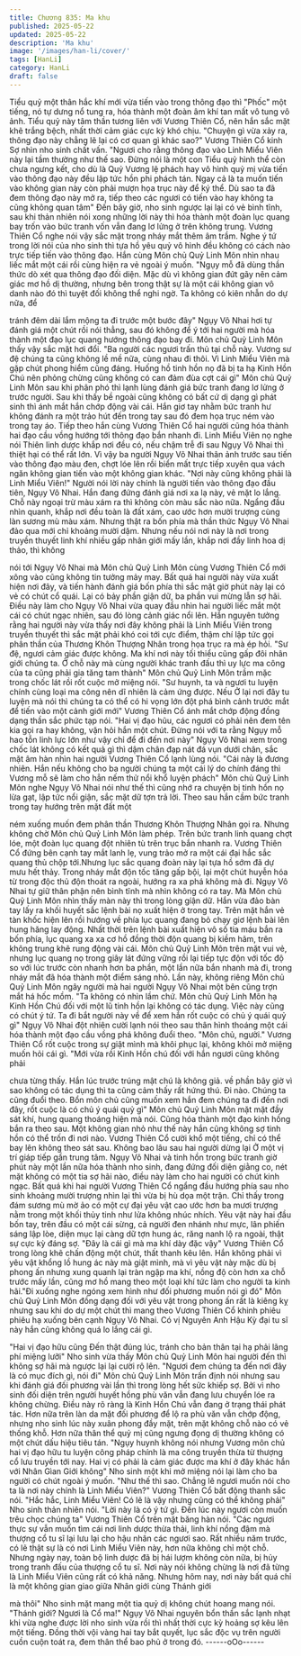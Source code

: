 ```yaml
---
title: Chương 835: Ma khu
published: 2025-05-22
updated: 2025-05-22
description: 'Ma khu'
image: '/images/han-li/cover/'
tags: [HanLi]
category: HanLi
draft: false
---
```


Tiểu quỷ một thân hắc khí mới vừa tiến vào trong thông đạo thì
"Phốc" một tiếng, nó tự dưng nổ tung ra, hóa thành một đoàn âm
khí tan mất vô tung vô ảnh.
Tiểu quỷ này tâm thần tương liên với Vương Thiên Cổ, nên hắn
sắc mặt khẽ trắng bệch, nhất thời cảm giác cực kỳ khó chịu.
"Chuyện gì vừa xảy ra, thông đạo này chẳng lẽ lại có cơ quan gì
khác sao?"
Vương Thiên Cổ kinh Sợ nhìn nho sinh chất vấn.
"Ngươi cho rằng thông đạo vào Linh Miểu Viên này lại tầm thường
như thế sao. Đừng nói là một con Tiểu quỷ hình thể còn chưa
ngưng kết, cho dù là Quỷ Vương lệ phách hay vô hình quỷ mị vừa
tiến vào thông đạo này đều lập tức hồn phi phách tán. Ngay cả là
ta muốn tiến vào không gian này còn phải mượn họa trục này để
ký thể. Dù sao ta đã đem thông đạo này mở ra, tiếp theo các
ngươi có tiến vào hay không ta cũng không quan tâm" Đến bây
giờ, nho sinh ngược lại lại có vẻ bình tĩnh, sau khi thản nhiên nói
xong những lời này thì hóa thành một đoàn lục quang bay trốn
vào bức tranh vốn vẫn đang lơ lửng ở trên không trung.
Vương Thiên Cổ nghe nói vậy sắc mặt trong nháy mắt thêm âm
trầm. Nghe ý tứ trong lời nói của nho sinh thì tựa hồ yêu quỷ vô
hình đều không có cách nào trực tiếp tiến vào thông đạo. Hắn
cùng Môn chủ Quỷ Linh Môn nhìn nhau liếc mắt một cái rồi cùng
hiện ra vẻ ngoài ý muốn.
"Ngụy mỗ đã dùng thần thức dò xét qua thông đạo đối diện. Mặc
dù vì không gian đứt gãy nên cảm giác mơ hồ dị thường, nhưng
bên trong thật sự là một cái không gian vô danh nào đó thì tuyệt
đối không thể nghi ngờ. Ta không có kiên nhẫn do dự nữa, để

tránh đêm dài lắm mộng ta đi trước một bước đây" Ngụy Vô Nhai
hơi tự đánh giá một chút rồi nói thẳng, sau đó không để ý tới hai
người mà hóa thành một đạo lục quang hướng thông đạo bay đi.
Môn chủ Quỷ Linh Môn thấy vậy sắc mặt hơi đổi.
"Ba người các ngươi trấn thủ tại chỗ này. Vương sư đệ chúng ta
cũng không lề mề nữa, cùng nhau đi thôi. Vì Linh Miểu Viên mà
gặp chút phong hiểm cũng đáng. Huống hồ tinh hồn nọ đã bị ta hạ
Kinh Hồn Chú nên phỏng chừng cũng không có can đảm đùa cợt
cái gì" Môn chủ Quỷ Linh Môn sau khi phân phó thì lạnh lùng
đánh giá bức tranh đang lơ lửng ở trước người. Sau khi thấy bề
ngoài cũng không có bất cứ dị dạng gì phát sinh thì ánh mắt hắn
chớp động vài cái.
Hắn giơ tay nhằm bức tranh hư không đánh ra một trảo hút đến
trong tay sau đó đem họa trục ném vào trong tay áo. Tiếp theo
hắn cùng Vương Thiên Cổ hai người cũng hóa thành hai đạo cầu
vồng hướng tới thông đạo bắn nhanh đi.
Linh Miểu Viên nọ nghe nói Thiên linh dược khắp nơi đều có, nếu
chậm trễ đi sau Ngụy Vô Nhai thì thiệt hại có thể rất lớn.
Vì vậy ba người Ngụy Vô Nhai thân ảnh trước sau tiến vào thông
đạo màu đen, chợt lóe lên rồi biển mất trực tiếp xuyên qua vách
ngăn không gian tiến vào một không gian khác.
"Nơi này cũng không phải là Linh Miểu Viên!" Người nói lời này
chính là người tiến vào thông đạo đầu tiên, Ngụy Vô Nhai.
Hắn đang đứng đánh giá nơi xa lạ này, vẻ mặt lo lắng.
Chỗ này ngoại trừ màu xám ra thì không còn màu sắc nào nữa.
Ngẩng đầu nhìn quanh, khắp nơi đều toàn là đất xám, cao ước
hơn mười trượng cùng làn sương mù màu xám. Nhưng thật ra
bốn phía mà thần thức Ngụy Vô Nhai đảo qua mới chỉ khoảng
mười dặm.
Nhưng nếu nói nơi này là nơi trong truyền thuyết linh khí nhiều
gấp nhân giới mấy lần, khắp nơi đầy linh hoa dị thảo, thì không

nói tới Ngụy Vô Nhai mà Môn chủ Quỷ Linh Môn cùng Vương
Thiên Cổ mới xông vào cũng không tin tưởng mảy may. Bất quá
hai người này vừa xuất hiện nơi đây, và tiến hành đánh giá bốn
phía thì sắc mặt giờ phút này lại có vẻ có chút cổ quái. Lại có bảy
phần giận dữ, ba phần vui mừng lẫn sợ hãi.
Điều này làm cho Ngụy Vô Nhai vừa quay đầu nhìn hai người liếc
mắt một cái có chút ngạc nhiên, sau đó lòng cảnh giác nổi lên.
Hắn nguyên tưởng rằng hai người này vừa thấy nơi đây không
phải là Linh Miểu Viên trong truyền thuyết thì sắc mặt phải khó coi
tới cực điểm, thậm chí lập tức gọi phân thần của Thương Khôn
Thượng Nhân trong họa trục ra mà ép hỏi.
"Sư đệ, ngươi cảm giác được không. Ma khí nơi này tối thiểu cũng
gấp đôi nhân giới chúng ta. Ở chỗ này mà cùng người khác tranh
đấu thì uy lực ma công của ta cũng phải gia tăng tam thành" Môn
chủ Quỷ Linh Môn trầm mặc trong chốc lát rồi rốt cuộc mở miệng
nói.
"Sư huynh, ta và ngươi tu luyện chính cùng loại ma công nên dĩ
nhiên là cảm ứng được. Nếu Ở lại nơi đây tu luyện mà nói thì
chúng ta có thể có hi vọng lớn đột phá bình cảnh trước mắt để
tiến vào một cảnh giới mới" Vương Thiên Cổ ánh mắt chớp động
đồng dạng thần sắc phức tạp nói.
"Hai vị đạo hũu, các ngươi có phải nên đem tên kia gọi ra hay
không, vặn hỏi hắn một chút. Đừng nói với ta rằng Ngụy mỗ hao
tỗn linh lực lớn như vậy chỉ để đi đến nơi này" Ngụy Vô Nhai xem
trong chốc lát không có kết quả gì thì dậm chân đạp nát đá vụn
dưới chân, sắc mặt âm hàn nhìn hai người Vương Thiên Cổ lạnh
lùng nói.
"Cái này là đương nhiên. Hắn nếu không cho ba người chúng ta
một cái lý do chính đáng thì Vương mỗ sẽ làm cho hẳn nếm thử
nổi khổ luyện phách" Môn chủ Quỷ Linh Môn nghe Ngụy Vô Nhai
nói như thế thì cũng nhớ ra chuyện bị tinh hồn nọ lừa gạt, lập tức
nổi giận, sắc mặt dữ tợn trả lời.
Theo sau hắn cầm bức tranh trong tay hướng trên mặt đất một

ném xuống muốn đem phân thần Thương Khôn Thượng Nhân gọi
ra.
Nhưng không chờ Môn chủ Quỷ Linh Môn làm phép. Trên bức
tranh linh quang chợt lóe, một đoàn lục quang đột nhiên tù trên
trục bắn nhanh ra. Vương Thiên Cổ đứng bên cạnh tay mắt lanh
lẹ, vung trảo mở ra một cái đại hắc sắc quang thủ chộp tới.Nhưng
lục sắc quang đoàn này lại tựa hồ sớm đã dự mưu hết thảy.
Trong nháy mắt độn tốc tăng gấp bội, lại một chút huyễn hóa từ
trong độc thủ độn thoát ra ngoài, hướng ra xa phá không mà đi.
Ngụy Vô Nhai tự giữ thân phận nên bình tĩnh mà nhìn không có ra
tay. Mà Môn chủ Quỷ Linh Môn nhìn thấy màn này thì trong lòng
gíận dữ.
Hắn vừa đảo bàn tay lấy ra khối huyết sắc lệnh bài nọ xuất hiện ở
trong tay. Trên mặt hắn vẻ tàn khốc hiện lên rồi hướng về phía lục
quang đang bỏ chạy giơ lệnh bài lên hung hăng lay động. Nhất
thời trên lệnh bài xuất hiện vô số tia máu bắn ra bốn phía, lục
quang xa xa cơ hồ đồng thời độn quang bị kiềm hãm, trên không
trung khẽ rung động vài cái.
Môn chủ Quỷ Linh Môn trên mặt vui vẻ, nhưng lục quang nọ trong
giây lát đứng vững rồi lại tiếp tực độn với tốc độ so với lúc trước
còn nhanh hơn ba phần, một lần nữa bắn nhanh mà đi, trong
nháy mắt đã hóa thành một điểm sáng nhỏ. Lần này, không riêng
Môn chủ Quỷ Linh Môn ngây người mà hai người Ngụy Vô Nhai
một bên cũng trợn mắt há hốc mồm.
"Ta không có nhìn lầm chứ. Môn chủ Quỷ Linh Môn hạ Kinh Hồn
Chú đối với một lũ tinh hồn lại không có tác dụng. Vìệc này cũng
có chút ý tứ. Ta đi bắt người này về để xem hắn rốt cuộc có chủ ý
quái quỷ gì" Ngụy Vô Nhai đột nhiên cười lạnh nói theo sau thân
hình thoáng một cái hóa thành một đạo cầu vồng phá không đuổi
theo.
"Môn chủ, người." Vương Thiên Cổ rốt cuộc trong sự giật mình
mà khôi phục lại, không khỏi mở miệng muốn hỏi cái gì.
"Mới vừa rồi Kinh Hồn chú đối với hắn ngươi cũng không phải

chưa từng thấy. Hắn lúc trước trúng mật chú là không giả. về
phần bây giờ vì sao không có tác dụng thì ta cũng cảm thấy rất
hứng thú. Đi nào. Chúng ta cũng đuổi theo. Bổn môn chủ cũng
muốn xem hắn đem chúng ta đi đến nơi đây, rốt cuộc là có chủ ý
quái quỷ gì" Môn chủ Quỷ Linh Môn mặt mặt đầy sát khí, hung
quang thoáng hiện mà nói. Cũng hóa thành một đạo kinh hồng
bắn ra theo sau.
Một không gian nhỏ như thế này hắn cũng không sợ tinh hồn có
thể trốn đi nơi nào.
Vương Thiên Cổ cười khổ một tiếng, chỉ có thể bay lên không
theo sát sau. Không bao lâu sau hai người dừng lại Ở một vị trí
giáp tiếp gần trung tâm. Ngụy Vô Nhai và tinh hồn trong bức tranh
giờ phút này một lần nữa hóa thành nho sinh, đang đứng đối diện
giằng co, nét mặt không có một tia sợ hãi nào, điều này làm cho
hai người có chút kinh ngạc. Bất quá khi hai người Vương Thiên
Cổ ngẩng đầu hướng phía sau nho sinh khoảng mười trượng
nhìn lại thì vừa bị hù dọa một trận. Chỉ thấy trong đám sương mù
mờ ảo có một cự đại yêu vật cao ước hơn ba mươi trượng nằm
trong một khối thủy tinh như lửa không nhúc nhích.
Yêu vật này hai đầu bốn tay, trên đầu có một cái sừng, cả người
đen nhánh như mực, lân phiến sáng lập lòe, diện mục lại càng dữ
tợn hung ác, răng nanh lộ ra ngoài, thật sự cực kỳ đáng sợ.
"Đây là cái gì mà ma khí dày đặc vậy" Vương Thiên Cổ trong lòng
khẽ chấn động một chút, thất thanh kêu lên.
Hắn không phải vì yêu vật khổng lồ hung ác này mà giật mình, mà
vì yêu vật này mặc dù bị phong ấn nhưng xung quanh lại tràn
ngập ma khí, nồng độ còn hơn xa chỗ trước mấy lần, cũng mơ hồ
mang theo một loại khí tức làm cho người ta kinh hãi."Đi xuống
nghe ngóng xem hình như đối phương muốn nói gì đó" Môn chủ
Quỷ Linh Môn đồng dạng đối với yêu vật trong phong ấn rất là
kiêng kỵ nhưng sau khi do dự một chút thì mang theo Vương
Thiên Cổ khinh phiêu phiêu hạ xuống bên cạnh Ngụy Vô Nhai.
Có vị Nguyên Anh Hậu Kỳ đại tu sĩ này hắn cũng không quá lo
lắng cái gì.

"Hai vị đạo hữu cũng Đến thật đúng lúc, tránh cho bản thân tại hạ
phải lãng phí miệng lưỡi" Nho sinh vừa thấy Môn chủ Quỷ Linh
Môn hai người đến thì không sợ hãi mà ngược lại lại cười rộ lên.
"Ngươi đem chúng ta đến nơi đây là có mục đích gì, nói đi" Môn
chủ Quỷ Linh Môn trấn định nói nhưng sau khi đánh giá đối
phương vài lần thì trong lòng hết sửc khiếp sợ.
Bởi vì nho sinh đối diện trên người huyết hồng phù văn vẫn đang
lưu chuyển lóe ra không chừng. Điều này rõ ràng là Kinh Hồn Chú
vẫn đang ở trạng thái phát tác. Hơn nữa trên làn da mặt đối
phương để lộ ra phù văn vẫn chớp động, nhưng nho sinh lúc này
xuân phong đầy mặt, trên mặt không chỗ nào có vẻ thống khỗ.
Hơn nữa thân thể quỷ mị cũng ngưng đọng dị thường không có
một chút dấu hiệu tiêu tán.
"Ngụy huynh không nói nhưng Vương môn chủ hai vị đạo hữu tu
luyện công pháp chính là ma công truyền thừa từ thượng cổ lưu
truyền tới nay. Hai vị có phải là cảm giác được ma khí ở đây khác
hắn với Nhân Gìan Giới không" Nho sinh một khi mở miệng nói lại
làm cho ba người có chút ngoài ý muốn.
"Như thế thì sao. Chẳng lẽ ngươi muốn nói cho ta là nơi này chính
là Linh Miểu Viên?" Vương Thiên Cổ bất động thanh sắc nói.
"Hắc hắc, Linh Miểu Viên! Có lẽ là vậy nhưng cũng có thể không
phải" Nho sinh thản nhiên nói.
"Lời này là có ý tứ gì. Đến lúc này ngươi còn muốn trêu chọc
chúng ta" Vương Thiên Cổ trên mặt băng hàn nói.
"Các ngươi thực sự vẫn muốn tìm cái nơi linh dược thừa thải, linh
khí nồng đậm mà thượng cổ tu sĩ lại lưu lại cho hậu nhân các
ngươi sao. Rất nhiều năm trước, có lẽ thật sự là có nơi Linh Miểu
Viên này, hơn nữa không chỉ một chỗ. Nhưng ngày nay, toàn bộ
linh dược đã bị hái lượm không còn nữa, bị hủy trong tranh đấu
của thượng cổ tu sĩ. Nơi này nói không chừng là nơi đã từng là
Linh Miểu Viên cũng rất có khả năng. Nhưng hôm nay, nơi này bất
quá chỉ là một không gian giao giữa Nhân giới cùng Thánh giới

mà thôi" Nho sinh mặt mang một tia quỷ dị không chút hoang
mang nói.
"Thánh giới? Ngươi là Cổ ma!" Ngụy Vô Nhai nguyên bổn thần
sắc lạnh nhạt khi vừa nghe được lời nho sinh vừa rồi thì nhất thời
cực kỳ hoảng sợ kêu lên một tiếng. Đồng thời vội vàng hai tay bắt
quyết, lục sắc độc vụ trên người cuồn cuộn toát ra, đem thân thể
bao phủ ở trong đó.
------oOo------
